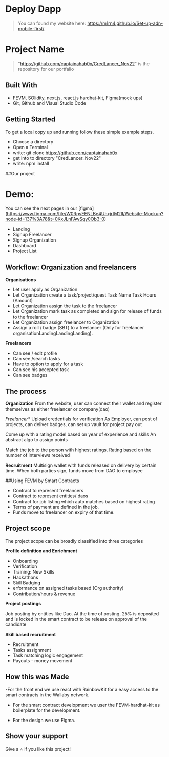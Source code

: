 # Deploy Dapp

> You can found my website here:
 https://m1rn4.github.io/Set-up-adn-mobile-first/


# Project Name

> "https://github.com/captainahab0x/CredLancer_Nov22" is the repository for our portfalio 

## Built With

- FEVM, SOlidity, next.js, react.js hardhat-kit, Figma(mock ups)
- Git, Github and Visual Studio Code

## Getting Started

To get a local copy up and running follow these simple example steps.

- Choose a directory
- Open a Terminal
- write: git clone https://github.com/captainahab0x
- get into to directory "CredLancer_Nov22"
- write: npm install

##Our project

# Demo:
You can see the next pages in our [figma] (https://www.figma.com/file/W0RpvEENLBe4UhxjrtM2II/Website-Mockup?node-id=137%3A78&t=0KxJLnFAwSqy0Ob3-0) 

- Landing
- Signup Freelancer
- Signup Organization 
- Dashboard
- Project List


## Workflow: Organization and freelancers

**Organisations**

- Let user apply as Organization
- Let Organization create a task/project/quest
    Task Name
    Task Hours (Amount)
- Let Organization  assign the task to the freelancer
- Let Organization mark task as completed and sign for release of funds to the freelancer
- Let Organization  assign freelancer to Organization
- Assign a roll / badge (SBT) to a freelancer (Only for freelancer organisationLandingLandingLanding).

**Freelancers**

- Can see / edit profile
- Can see /search tasks
- Have to option to apply for a task
- Can see his accepted task
- Can see badges


## The process
**Organization**
From the website, user can connect their wallet and register themselves as either freelancer or company(dao)

*Freelancer**
Upload credentials for verification 
As Employer, can post of projects, can deliver badges, can set up vault for project pay out

Come up with a rating model based on year of experience and skills
An abstract algo to assign points

Match the job to the person with highest ratings. 
Rating based on the number of interviews received

**Recruitment**
Multisign wallet with funds released on delivery by certain time.
When both parties sign, funds move from DAO to employee


##Using FEVM by Smart Contracts

- Contract to represent freelancers
- Contract to represent entities/ daos
- Contract for job listing which auto matches based on highest rating
- Terms of payment are defined in the job.
- Funds move to freelancer on expiry of that time. 


## Project scope

The project scope can be broadly classified into three categories

**Profile definition and Enrichment**

- Onboarding
- Verification
- Training: New Skills
- Hackathons
- Skill Badging
- erformance on assigned tasks based (Org authority)
- Contribution/hours & revenue 		

**Project postings**

Job posting by entities like Dao. At the time of posting, 25% is deposited and is locked in the smart contract to be release on approval of the candidate

**Skill based recruitment**

- Recruitment
- Tasks assignment
- Task matching logic
engagement
- Payouts - money movement

## How this was Made

-For the front end we use react with RainbowKit for a easy access to the smart contracts in the Wallaby network.

- For the smart contract development we user the FEVM-hardhat-kit as boilerplate for the development.

- For the design we use Figma.

## Show your support

Give a ⭐️ if you like this project!





